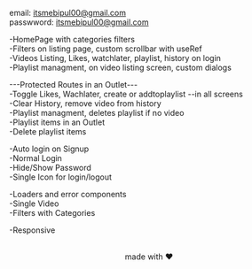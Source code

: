 
email: itsmebipul00@gmail.com</br>
passwword: itsmebipul00@gmail.com</br>



-HomePage with categories filters</br>
-Filters  on listing page, custom scrollbar with useRef</br>
-Videos Listing, Likes, watchlater, playlist, history on login</br>
-Playlist managment, on video listing screen, custom dialogs</br>


---Protected Routes in an Outlet---</br>
-Toggle Likes, Wachlater, create or addtoplaylist --in all screens</br>
-Clear History, remove video from history</br>
-Playlist managment, deletes playlist if no video</br>
-Playlist items in an Outlet</br>
-Delete playlist items</br>

-Auto login on Signup</br>
-Normal Login</br>
-Hide/Show Password</br>
-Single Icon for login/logout</br>

-Loaders and error components</br>
-Single Video</br>
-Filters with Categories</br>

-Responsive </br>




<br>

<div align="center">
made with ❤️
</div>

<br>
